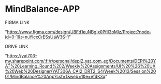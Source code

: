 # MindBalance-APP
FIGMA LINK 

"https://www.figma.com/design/UBFd1euNBgIx0Pfll3oMIz/Project?node-id=0-1&t=nuYlcxCrESsUaW3S-1"

DRIVE LINK 

"https://yat703-my.sharepoint.com/:f:/r/personal/depi2_yat_com_eg/Documents/DEPI%20YAT%20Learning_Round%202/Weekly%20Assignments/UI%20%26%20UX%20Web%20Designer/YAT306A_CAI2_DRT2_S4/Week%2013/Session%2001/MindBalance%20App?csf=1&web=1&e=ef4K3q"
